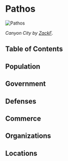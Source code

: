 # Pathos <!-- omit in toc -->

![Pathos](https://images-wixmp-ed30a86b8c4ca887773594c2.wixmp.com/f/d51af033-6c4e-4b52-8f8e-ccfae51b6d8c/d1w8fur-07c1f143-d376-421d-96f7-0552c47b8682.jpg?token=eyJ0eXAiOiJKV1QiLCJhbGciOiJIUzI1NiJ9.eyJzdWIiOiJ1cm46YXBwOjdlMGQxODg5ODIyNjQzNzNhNWYwZDQxNWVhMGQyNmUwIiwiaXNzIjoidXJuOmFwcDo3ZTBkMTg4OTgyMjY0MzczYTVmMGQ0MTVlYTBkMjZlMCIsIm9iaiI6W1t7InBhdGgiOiJcL2ZcL2Q1MWFmMDMzLTZjNGUtNGI1Mi04ZjhlLWNjZmFlNTFiNmQ4Y1wvZDF3OGZ1ci0wN2MxZjE0My1kMzc2LTQyMWQtOTZmNy0wNTUyYzQ3Yjg2ODIuanBnIn1dXSwiYXVkIjpbInVybjpzZXJ2aWNlOmZpbGUuZG93bmxvYWQiXX0.C3B2d4mu7NUnaWQEVnPLyICuxtm_XS0szoBxD1ZTWk0)

*Canyon City by [ZackF](https://www.deviantart.com/zackf).*

## Table of Contents <!-- omit in toc -->

## Population

## Government

## Defenses

## Commerce

## Organizations

## Locations
